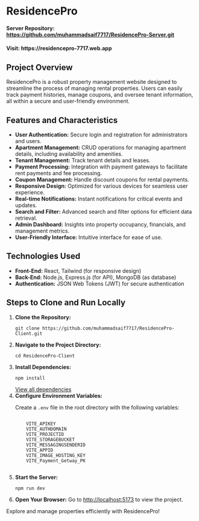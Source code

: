   <h1><strong>ResidencePro</strong></h1>

  <h4>Server Repository: <a href="https://github.com/muhammadsaif7717/ResidencePro-Server.git">https://github.com/muhammadsaif7717/ResidencePro-Server.git</a></h4>
  <h4>Visit: https://residencepro-7717.web.app </h4>

  <h2><strong>Project Overview</strong></h2>
  <p>
    ResidencePro is a robust property management website designed to streamline the process of managing rental properties. Users can easily track payment histories, manage coupons, and oversee tenant information, all within a secure and user-friendly environment.
  </p>

  <h2><strong>Features and Characteristics</strong></h2>
  <ul>
    <li><strong>User Authentication:</strong> Secure login and registration for administrators and users.</li>
    <li><strong>Apartment Management:</strong> CRUD operations for managing apartment details, including availability and amenities.</li>
    <li><strong>Tenant Management:</strong> Track tenant details and leases.</li>
    <li><strong>Payment Processing:</strong> Integration with payment gateways to facilitate rent payments and fee processing.</li>
    <li><strong>Coupon Management:</strong> Handle discount coupons for rental payments.</li>
    <li><strong>Responsive Design:</strong> Optimized for various devices for seamless user experience.</li>
    <li><strong>Real-time Notifications:</strong> Instant notifications for critical events and updates.</li>
    <li><strong>Search and Filter:</strong> Advanced search and filter options for efficient data retrieval.</li>
    <li><strong>Admin Dashboard:</strong> Insights into property occupancy, financials, and management metrics.</li>
    <li><strong>User-Friendly Interface:</strong> Intuitive interface for ease of use.</li>
  </ul>

  <h2><strong>Technologies Used</strong></h2>
  <ul>
    <li><strong>Front-End:</strong> React, Tailwind (for responsive design)</li>
    <li><strong>Back-End:</strong> Node.js, Express.js (for API), MongoDB (as database)</li>
    <li><strong>Authentication:</strong> JSON Web Tokens (JWT) for secure authentication</li>
  </ul>

  <h2><strong>Steps to Clone and Run Locally</strong></h2>
  <ol>
    <li><strong>Clone the Repository:</strong>
      <pre><code>git clone https://github.com/muhammadsaif7717/ResidencePro-Client.git</code></pre>
    </li>
    <li><strong>Navigate to the Project Directory:</strong>
      <pre><code>cd ResidencePro-Client</code></pre>
    </li>
    <li><strong>Install Dependencies:</strong>
      <pre><code>npm install</code></pre>
      <a href='https://github.com/muhammadsaif7717/ResidencePro-Client/blob/main/package.json' target='_blank'>View all dependencies</a>
    </li>
    <li><strong>Configure Environment Variables:</strong>
      <p>Create a <code>.env</code> file in the root directory with the following variables:</p>
      <pre><code>
    VITE_APIKEY
    VITE_AUTHDOMAIN
    VITE_PROJECTID
    VITE_STORAGEBUCKET
    VITE_MESSAGINGSENDERID
    VITE_APPID
    VITE_IMAGE_HOSTING_KEY
    VITE_Payment_Getway_PK
      </code></pre>
    </li>
    <li><strong>Start the Server:</strong>
      <pre><code>npm run dev</code></pre>
    </li>
    <li><strong>Open Your Browser:</strong> Go to <a href="http://localhost:5173">http://localhost:5173</a> to view the project.</li>
  </ol>

  <p>Explore and manage properties efficiently with ResidencePro!</p>
